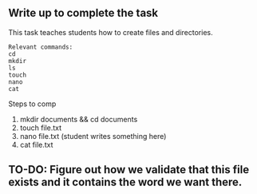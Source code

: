 ## Write up to complete the task

This task teaches students how to create files and directories.

```
Relevant commands:
cd
mkdir
ls
touch
nano
cat
```


Steps to comp
1. mkdir documents && cd documents
2. touch file.txt
3. nano file.txt (student writes something here)
4. cat file.txt

## TO-DO: Figure out how we validate that this file exists and it contains the word we want there.